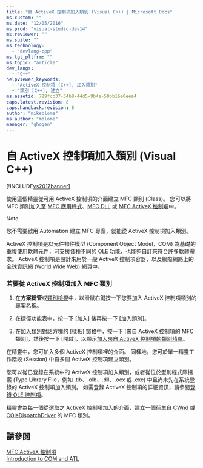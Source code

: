 ```yaml
---
title: "自 ActiveX 控制項加入類別 (Visual C++) | Microsoft Docs"
ms.custom: ""
ms.date: "12/05/2016"
ms.prod: "visual-studio-dev14"
ms.reviewer: ""
ms.suite: ""
ms.technology: 
  - "devlang-cpp"
ms.tgt_pltfrm: ""
ms.topic: "article"
dev_langs: 
  - "C++"
helpviewer_keywords: 
  - "ActiveX 控制項 [C++], 加入類別"
  - "類別 [C++], 建立"
ms.assetid: 729fcb37-54b8-44d5-9b4e-50bb16e0eea4
caps.latest.revision: 8
caps.handback.revision: 8
author: "mikeblome"
ms.author: "mblome"
manager: "ghogen"
---
```

# 自 ActiveX 控制項加入類別 (Visual C++)
[!INCLUDE[vs2017banner](../assembler/inline/includes/vs2017banner.md)]

使用這個精靈從可用 ActiveX 控制項的介面建立 MFC 類別 \(Class\)。  您可以將 MFC 類別加入至 [MFC 應用程式](../mfc/reference/creating-an-mfc-application.md)、[MFC DLL](../mfc/reference/creating-an-mfc-dll-project.md) 或 [MFC ActiveX 控制項](../mfc/reference/creating-an-mfc-activex-control.md)中。  
  
> [!NOTE]
>  您不需要啟用 Automation 建立 MFC 專案，就能從 ActiveX 控制項加入類別。  
  
 ActiveX 控制項是以元件物件模型 \(Component Object Model，COM\) 為基礎的重複使用軟體元件，可支援各種不同的 OLE 功能，也能夠自訂來符合許多軟體需求。  ActiveX 控制項是設計來用於一般 ActiveX 控制項容器，以及網際網路上的全球資訊網 \(World Wide Web\) 網頁中。  
  
### 若要從 ActiveX 控制項加入 MFC 類別  
  
1.  在**方案總管**或[類別檢視](http://msdn.microsoft.com/zh-tw/8d7430a9-3e33-454c-a9e1-a85e3d2db925)中，以滑鼠右鍵按一下您要加入 ActiveX 控制項類別的專案名稱。  
  
2.  在捷徑功能表中，按一下 \[加入\] 後再按一下 \[加入類別\]。  
  
3.  在[加入類別](../ide/add-class-dialog-box.md)對話方塊的 \[樣板\] 窗格中，按一下 \[來自 ActiveX 控制項的 MFC 類別\]，然後按一下 \[開啟\]，以顯示[加入來自 ActiveX 控制項的類別精靈](../ide/add-class-from-activex-control-wizard.md)。  
  
 在精靈中，您可加入多個 ActiveX 控制項裡的介面。  同樣地，您可於單一精靈工作階段 \(Session\) 中自多個 ActiveX 控制項建立類別。  
  
 您可以從已登錄在系統中的 ActiveX 控制項加入類別，或者從位於型別程式庫檔案 \(Type Library File，例如 .tlb、.olb、.dll、.ocx 或 .exe\) 中且尚未先在系統登錄的 ActiveX 控制項加入類別。  如需登錄 ActiveX 控制項的詳細資訊，請參閱[登錄 OLE 控制項](../mfc/reference/registering-ole-controls.md)。  
  
 精靈會為每一個從選取之 ActiveX 控制項加入的介面，建立一個衍生自 [CWnd](../mfc/reference/cwnd-class.md) 或 [COleDispatchDriver](../mfc/reference/coledispatchdriver-class.md) 的 MFC 類別。  
  
## 請參閱  
 [MFC ActiveX 控制項](../mfc/mfc-activex-controls.md)   
 [Introduction to COM and ATL](../atl/introduction-to-com-and-atl.md)